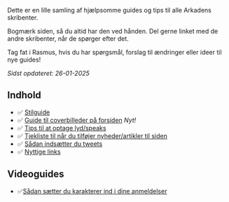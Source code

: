 Dette er en lille samling af hjælpsomme guides og tips til alle Arkadens skribenter.

Bogmærk siden, så du altid har den ved hånden. Del gerne linket med de andre skribenter, når de spørger efter det.

Tag fat i Rasmus, hvis du har spørgsmål, forslag til ændringer eller ideer til nye guides!

*Sidst opdateret: 26-01-2025*

## Indhold
* ✅ [Stilguide](stilguide.html) 
* ✅ [Guide til coverbilleder på forsiden](billedguide.html) *Nyt!*
* ✅ [Tips til at optage lyd/speaks](optaglyd.html)
* ✅ [Tjekliste til når du tilføjer nyheder/artikler til siden](nyhedtjekliste.html)
* ✅ [Sådan indsætter du tweets](twitterlinks.html) 
* ✅ [Nyttige links](nyttigelinks.html)

## Videoguides
- ✅[Sådan sætter du karakterer ind i dine anmeldelser](https://www.youtube.com/watch?v=l3yQLvOHv8o)

